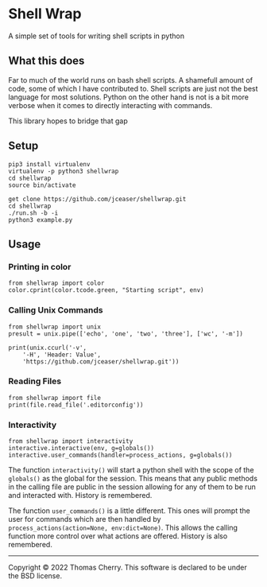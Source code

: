 # Shell Wrap
A simple set of tools for writing shell scripts in python

## What this does
Far to much of the world runs on bash shell scripts. A shamefull amount of code, some of which I have contributed to. Shell scripts are just not the best language for most solutions. Python on the other hand is not is a bit more verbose when it comes to directly interacting with commands.

This library hopes to bridge that gap

## Setup

    pip3 install virtualenv
    virtualenv -p python3 shellwrap
    cd shellwrap
    source bin/activate
    
    get clone https://github.com/jceaser/shellwrap.git
    cd shellwrap
    ./run.sh -b -i
    python3 example.py
    
## Usage

### Printing in color

	from shellwrap import color
	color.cprint(color.tcode.green, "Starting script", env)

### Calling Unix Commands

	from shellwrap import unix
	presult = unix.pipe(['echo', 'one', 'two', 'three'], ['wc', '-m'])

	print(unix.ccurl('-v',
		'-H', 'Header: Value',
		'https://github.com/jceaser/shellwrap.git'))

### Reading Files

	from shellwrap import file
	print(file.read_file('.editorconfig'))

### Interactivity

	from shellwrap import interactivity
	interactive.interactive(env, g=globals())
	interactive.user_commands(handler=process_actions, g=globals())

The function `interactivity()` will start a python shell with the scope of the `globals()` as the global for the session. This means that any public methods in the calling file are public in the session allowing for any of them to be run and interacted with. History is remembered.

The function `user_commands()` is a little different. This ones will prompt the user for commands which are then handled by `process_actions(action=None, env:dict=None)`. This allows the calling function more control over what actions are offered. History is also remembered.

----
Copyright &copy; 2022 Thomas Cherry. This software is declared to be under the BSD license.